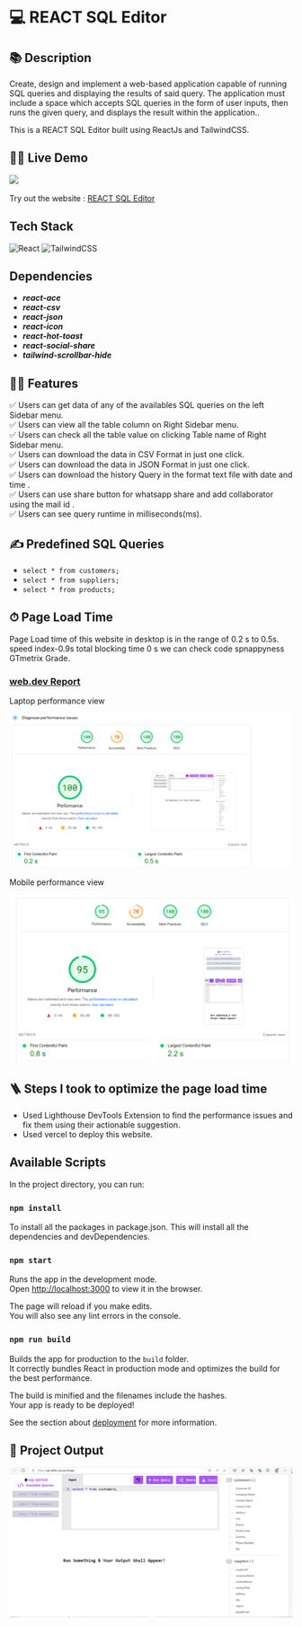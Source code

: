 # 💻 REACT SQL Editor

## 📚 Description

Create, design and implement a web-based application capable of running SQL queries and displaying the results of said query. The application must include a space which accepts SQL queries in the form of user inputs, then runs the given query, and displays the result within the application..

This is a REACT SQL Editor built using ReactJs and TailwindCSS.

## 👨‍💻 Live Demo

<a href=" https://vercel.com/ayushranjan2806/sql-editor/4wLbbcpX1Xw8Cba4yMjdeiZ9tsii" target="blank">
<img src="https://img.shields.io/website?url=https://www.codingspace.codes&logo=github&style=flat-square" />
</a>

Try out the website : [REACT SQL Editor](https://sql-editor-psi.vercel.app/)

##  Tech Stack

![React](https://img.shields.io/badge/react-%2320232a.svg?style=for-the-badge&logo=react&logoColor=%2361DAFB)
![TailwindCSS](https://img.shields.io/badge/tailwindcss-%2338B2AC.svg?style=for-the-badge&logo=tailwind-css&logoColor=white)

##  Dependencies

- **_react-ace_**
- **_react-csv_**
- **_react-json_**
- **_react-icon_**
- **_react-hot-toast_**
- **_react-social-share_**
- **_tailwind-scrollbar-hide_**
  

## 👨‍💻 Features

:white_check_mark: Users can get data of any of the availables SQL queries on the left Sidebar menu.\
:white_check_mark: Users can view all the table column on Right Sidebar menu.\
:white_check_mark: Users can check all the table value on clicking Table name of Right Sidebar menu.\
:white_check_mark: Users can download the data in CSV Format in just one click.\
:white_check_mark: Users can download the data in JSON Format in just one click.\
:white_check_mark: Users can download the history Query in the format text file with date and time .\
:white_check_mark: Users can use share button  for whatsapp share and add collaborator using the mail id .\
:white_check_mark: Users can see query runtime in milliseconds(ms).

## ✍️ Predefined SQL Queries

- `select * from customers;`
- `select * from suppliers;`
- `select * from products;`


## ⏱ Page Load Time

Page Load time of this website in desktop is in the range of 0.2 s to 0.5s.
speed index-0.9s total blocking time 0 s
we can check code spnappyness GTmetrix Grade.



### [web.dev Report](https://pagespeed.web.dev/)

Laptop performance view

![web.dev Report](Screenshot/desktop.png)

Mobile performance view

![web.dev Report](Screenshot/mobile.png)

## 🪜 Steps I took to optimize the page load time

- Used Lighthouse DevTools Extension to find the performance issues and fix them using their actionable suggestion.
- Used vercel to deploy this website.

## Available Scripts

In the project directory, you can run:

### `npm install`

To install all the packages in package.json. This will install all the dependencies and devDependencies.

### `npm start`

Runs the app in the development mode.\
Open [http://localhost:3000](http://localhost:3000) to view it in the browser.

The page will reload if you make edits.\
You will also see any lint errors in the console.

### `npm run build`

Builds the app for production to the `build` folder.\
It correctly bundles React in production mode and optimizes the build for the best performance.

The build is minified and the filenames include the hashes.\
Your app is ready to be deployed!

See the section about [deployment](https://facebook.github.io/create-react-app/docs/deployment) for more information.

## 🚀 Project Output

![Homepage](Screenshot/output.png)
